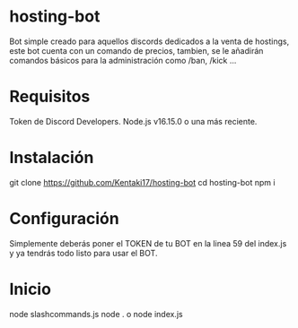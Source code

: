 # hosting-bot
Bot simple creado para aquellos discords dedicados a la venta de hostings, este bot cuenta con un comando de precios, tambien, se le añadirán comandos básicos para la administración como /ban, /kick ...

# Requisitos
Token de Discord Developers.
Node.js v16.15.0 o una más reciente.

# Instalación
git clone https://github.com/Kentaki17/hosting-bot
cd hosting-bot
npm i

# Configuración
Simplemente deberás poner el TOKEN de tu BOT en la linea 59 del index.js y ya tendrás todo listo para usar el BOT.

# Inicio
node slashcommands.js
node . o node index.js
